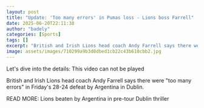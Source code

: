 ```yaml
---
layout: post
title: "Update: 'Too many errors' in Pumas loss - Lions boss Farrell"
date: 2025-06-20T22:11:38
author: "badely"
categories: [Sports]
tags: []
excerpt: "British and Irish Lions head coach Andy Farrell says there were 'too many errors' in Friday's 28-24 defeat by Argentina in Dublin."
image: assets/images/710299a9b3d8dbed1cb22c43b610cbb2.jpg
---
```


Let's dive into the details: This video can not be played

British and Irish Lions head coach Andy Farrell says there were "too many errors" in Friday's 28-24 defeat by Argentina in Dublin. 

READ MORE:  Lions beaten by Argentina in pre-tour Dublin thriller

